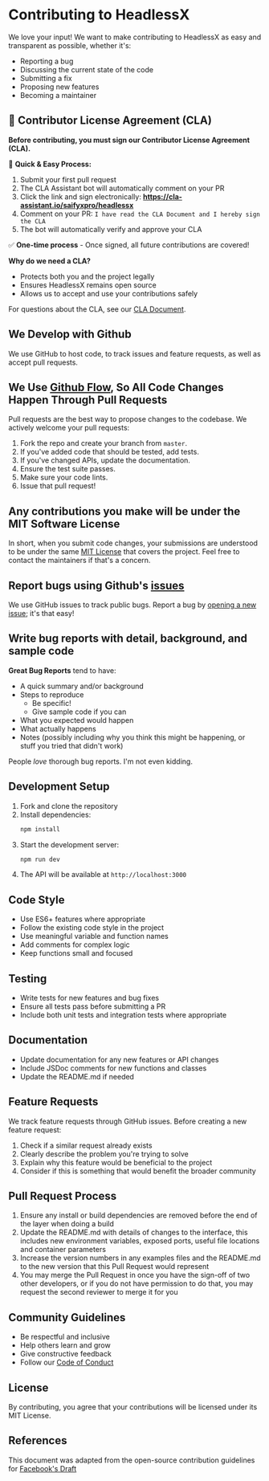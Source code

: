# Contributing to HeadlessX

We love your input! We want to make contributing to HeadlessX as easy and transparent as possible, whether it's:

- Reporting a bug
- Discussing the current state of the code
- Submitting a fix
- Proposing new features
- Becoming a maintainer

## 📝 Contributor License Agreement (CLA)

**Before contributing, you must sign our Contributor License Agreement (CLA).**

🚀 **Quick & Easy Process:**
1. Submit your first pull request
2. The CLA Assistant bot will automatically comment on your PR
3. Click the link and sign electronically: **https://cla-assistant.io/saifyxpro/headlessx**
4. Comment on your PR: `I have read the CLA Document and I hereby sign the CLA`
5. The bot will automatically verify and approve your CLA

✅ **One-time process** - Once signed, all future contributions are covered!

**Why do we need a CLA?**
- Protects both you and the project legally
- Ensures HeadlessX remains open source
- Allows us to accept and use your contributions safely

For questions about the CLA, see our [CLA Document](../CLA.md).

## We Develop with Github

We use GitHub to host code, to track issues and feature requests, as well as accept pull requests.

## We Use [Github Flow](https://guides.github.com/introduction/flow/index.html), So All Code Changes Happen Through Pull Requests

Pull requests are the best way to propose changes to the codebase. We actively welcome your pull requests:

1. Fork the repo and create your branch from `master`.
2. If you've added code that should be tested, add tests.
3. If you've changed APIs, update the documentation.
4. Ensure the test suite passes.
5. Make sure your code lints.
6. Issue that pull request!

## Any contributions you make will be under the MIT Software License

In short, when you submit code changes, your submissions are understood to be under the same [MIT License](http://choosealicense.com/licenses/mit/) that covers the project. Feel free to contact the maintainers if that's a concern.

## Report bugs using Github's [issues](https://github.com/saifyxpro/headlessx/issues)

We use GitHub issues to track public bugs. Report a bug by [opening a new issue](https://github.com/saifyxpro/headlessx/issues/new); it's that easy!

## Write bug reports with detail, background, and sample code

**Great Bug Reports** tend to have:

- A quick summary and/or background
- Steps to reproduce
  - Be specific!
  - Give sample code if you can
- What you expected would happen
- What actually happens
- Notes (possibly including why you think this might be happening, or stuff you tried that didn't work)

People *love* thorough bug reports. I'm not even kidding.

## Development Setup

1. Fork and clone the repository
2. Install dependencies:
   ```bash
   npm install
   ```
3. Start the development server:
   ```bash
   npm run dev
   ```
4. The API will be available at `http://localhost:3000`

## Code Style

- Use ES6+ features where appropriate
- Follow the existing code style in the project
- Use meaningful variable and function names
- Add comments for complex logic
- Keep functions small and focused

## Testing

- Write tests for new features and bug fixes
- Ensure all tests pass before submitting a PR
- Include both unit tests and integration tests where appropriate

## Documentation

- Update documentation for any new features or API changes
- Include JSDoc comments for new functions and classes
- Update the README.md if needed

## Feature Requests

We track feature requests through GitHub issues. Before creating a new feature request:

1. Check if a similar request already exists
2. Clearly describe the problem you're trying to solve
3. Explain why this feature would be beneficial to the project
4. Consider if this is something that would benefit the broader community

## Pull Request Process

1. Ensure any install or build dependencies are removed before the end of the layer when doing a build
2. Update the README.md with details of changes to the interface, this includes new environment variables, exposed ports, useful file locations and container parameters
3. Increase the version numbers in any examples files and the README.md to the new version that this Pull Request would represent
4. You may merge the Pull Request in once you have the sign-off of two other developers, or if you do not have permission to do that, you may request the second reviewer to merge it for you

## Community Guidelines

- Be respectful and inclusive
- Help others learn and grow
- Give constructive feedback
- Follow our [Code of Conduct](CODE_OF_CONDUCT.md)

## License

By contributing, you agree that your contributions will be licensed under its MIT License.

## References

This document was adapted from the open-source contribution guidelines for [Facebook's Draft](https://github.com/facebook/draft-js/blob/a9316a723f9e918afde44dea68b5f9f39b7d9b00/CONTRIBUTING.md)